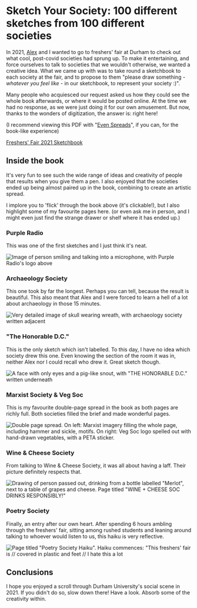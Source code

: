 # Sketch Your Society: 100 different sketches from 100 different societies

In 2021, [Alex] and I wanted to go to freshers' fair at Durham to check out what cool, post-covid societies had sprung up. To make it entertaining, and force ourselves to talk to societies that we wouldn't otherwise, we wanted a creative idea. What we came up with was to take round a sketchbook to each society at the fair, and to propose to them "please draw something - *whatever you feel like* - in our sketchbook, to represent your society :)".

Many people who acquiesced our request asked us how they could see the whole book afterwards, or where it would be posted online. At the time we had no response, as we were just doing it for our own amusement. But now, thanks to the wonders of digitization, the answer is: right here!

(I recommend viewing this PDF with "[Even Spreads]", if you can, for the book-like experience)

[Even Spreads]: ./images/firefox-even-spreads.png
[Alex]: https://twitter.com/Somebody909

<a class="hover-area" href="./data/freshers-fair-book-cropped.pdf">
    <div class="zine back"></div>
    <div class="zine front"></div>
</a>

<figcaption>

[Freshers' Fair 2021 Sketchbook](./data/freshers-fair-book-cropped.pdf)

</figcaption>

## Inside the book

It's very fun to see such the wide range of ideas and creativity of people that results when you give them a pen. I also enjoyed that the societies ended up being almost paired up in the book, combining to create an artistic spread.

I implore you to 'flick' through the book above (it's clickable!), but I also highlight some of my favourite pages here. (or even ask me in person, and I might even just find the strange drawer or shelf where it has ended up.)

### Purple Radio

This was one of the first sketches and I just think it's neat.

![Image of person smiling and talking into a microphone, with Purple Radio's logo above](images/purple-radio.png)

### Archaeology Society

This one took by far the longest. Perhaps you can tell, because the result is beautiful. This also meant that Alex and I were forced to learn a hell of a lot about archaeology in those 15 minutes.

![Very detailed image of skull wearing wreath, with archaeology society written adjacent](images/archaeology.png)

### "The Honorable D.C."

This is the only sketch which isn't labelled. To this day, I have no idea which society drew this one. Even knowing the section of the room it was in, neither Alex nor I could recall who drew it. Great sketch though.

![A face with only eyes and a pig-like snout, with "THE HONORABLE D.C." written underneath](images/the-honorable-dc.png)

### Marxist Society & Veg Soc

This is my favourite double-page spread in the book as both pages are richly full. Both societies filled the brief and made wonderful pages.

![Double page spread. On left: Marxist imagery filling the whole page, including hammer and sickle, motifs. On right: Veg Soc logo spelled out with hand-drawn vegetables, with a PETA sticker.](images/marxist-veg.png)

### Wine & Cheese Society

From talking to Wine & Cheese Society, it was all about having a laff. Their picture definitely respects that.

![Drawing of person passed out, drinking from a bottle labelled "Merlot", next to a table of grapes and cheese. Page titled "WINE + CHEESE SOC DRINKS RESPONSIBLY!"](images/wine-and-cheese.png)

### Poetry Society

Finally, an entry after our own heart. After spending 6 hours ambling through the freshers' fair, sitting among rushed students and leaning around talking to whoever would listen to us, this haiku is very reflective.

![Page titled "Poetry Society Haiku". Haiku commences: "This freshers' fair is // covered in plastic and feet // I hate this a lot](images/poetry.png)

## Conclusions

I hope you enjoyed a scroll through Durham University's social scene in 2021. If you didn't do so, slow down there! Have a look. Absorb some of the creativity within.
